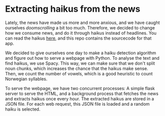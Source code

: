 # Extracting haikus from the news

Lately, the news have made us more and more anxious, and we have caught ourselves *doomscrolling* a bit too much. Therefore, we decided to change how we consume news, and do it through haikus instead of headlines. You can read the haikus [here](https://nyhetshaiku.herokuapp.com), and this repo contains the sourcecode for that app.

We decided to give ourselves one day to make a haiku detection algorithm and figure out how to serve a webpage with Python. To analyse the text and find haikus, we use Spacy. This way, we can make sure that we don't split noun chunks, which increases the chance that the haikus make sense. Then, we count the number of vowels, which is a good heuristic to count Norwegian syllables. 

To serve the webpage, we have two concurrent processes: A simple flask server to serve the HTML, and a background process that fetches the news and extracts haikus once every hour. The extracted haikus are stored in a JSON file. For each web request, this JSON file is loaded and a random haiku is selected.

